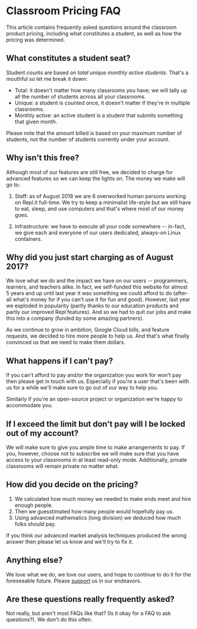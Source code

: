 # Classroom Pricing FAQ

This article contains frequently asked questions around the classroom product pricing,
including what constitutes a student, as well as how the pricing was determined.

## What constitutes a student seat?

Student counts are based on _total unique monthly active students_. That's a mouthful
so let me break it down:

* Total: it doesn't matter how many classrooms you have; we will tally up all the
number of students across all your classrooms.
* Unique: a student is counted once, it doesn't matter if they're in multiple
classrooms.
* Monthly active: an active student is a student that submits something that
given month.

Please note that the amount billed is based on your maximum number of students, not
the number of students currently under your account.

## Why isn't this free?

Although most of our features are still free, we decided to charge for advanced
features so we can keep the lights on. The money we make will go to:

1. Staff: as of August 2018 we are 6 overworked human persons working on
Repl.it full-time. We try to keep a minimalist life-style but we still have to eat, sleep,
and use computers and that's where most of our money goes.

2. Infrastructure: we have to execute all your code somewhere -- in-fact, we
give each and everyone of our users dedicated, always-on Linux containers.

## Why did you just start charging as of August 2017?

We love what we do and the impact we have on our users -- programmers, learners,
and teachers alike. In fact, we self-funded this website for almost 5
years and up until last year it was something we could afford to do (after-all what's money
for if you can't use it for fun and good). However, last year we exploded in
popularity (partly thanks to our education products and partly our improved Repl
features). And so we had to quit our jobs and make this into a company (funded
by some amazing partners).

As we continue to grow in ambition, Google Cloud bills, and feature
requests, we decided to hire more people to help us. And that's what finally
convinced us that we need to make them dollars.

## What happens if I can't pay?

If you can't afford to pay and/or the organization you work for won't pay then
please get in touch with us. Especially if you're a user that's been with us for
a while we'll make sure to go out of our way to help you.

Similarly if you're an open-source project or organization we're happy to
accommodate you.

## If I exceed the limit but don't pay will I be locked out of my account?

We will make sure to give you ample time to make arrangements to pay. If you,
however, choose not to subscribe we will make sure that you have access to your
classrooms in at least read-only mode. Additionally, private classrooms will
remain private no matter what.

## How did you decide on the pricing?

1. We calculated how much money we needed to make ends meet and hire
enough people.
2. Then we guesstimated how many people would hopefully pay us.
3. Using advanced mathematics (long division) we deduced how much folks should
pay.

If you think our advanced market analysis techniques produced the wrong answer
then please let us know and we'll try to fix it.

## Anything else?

We love what we do, we love our users, and hope to continue to do it for the
foreseeable future. Please [support](https://repl.it/site/pricing) us in our endeavors.

## Are these questions really frequently asked?

Not really, but aren't most FAQs like that? (Is it okay for a FAQ to ask
questions?). We don't do this often.
